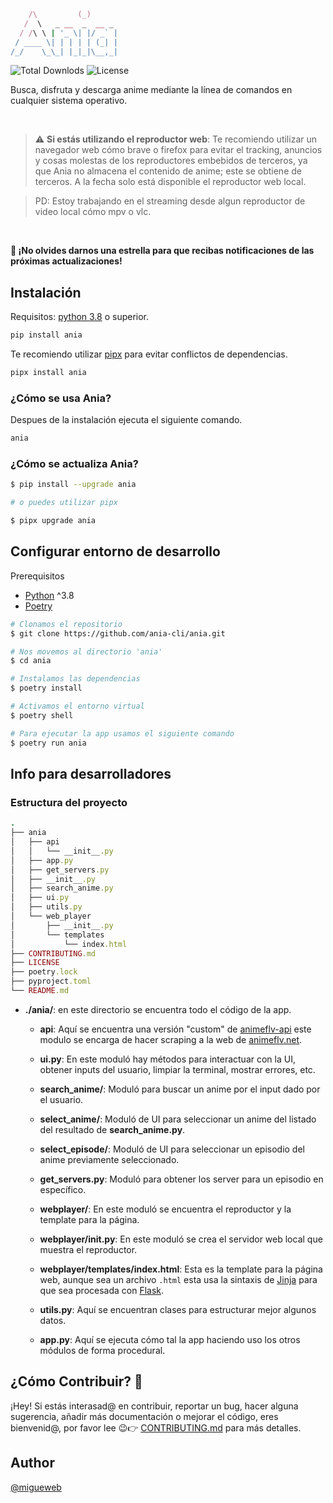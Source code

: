 ```ruby
    /\         (_)      
   /  \   _ __  _  __ _ 
  / /\ \ | '_ \| |/ _` |
 / ____ \| | | | | (_| |
/_/    \_\_| |_|_|\__,_|
```
<!-- Badges -->
<div  styles="display: flex;">
  <img alt="Total Downlods" src="https://img.shields.io/pepy/dt/ania">
  <img alt="License" src="https://img.shields.io/pypi/l/ania">
</div>
<!-- End badges -->

Busca, disfruta y descarga anime mediante la línea de comandos en cualquier sistema operativo.

<br/>

> ⚠️ **Si estás utilizando el reproductor web**: Te recomiendo utilizar un navegador web cómo brave o firefox para evitar el tracking, anuncios y cosas molestas de los reproductores embebidos de terceros, ya que Ania no almacena el contenido de anime; este se obtiene de terceros. A la fecha solo está disponible el reproductor web local.

> PD: Estoy trabajando en el streaming desde algun reproductor de video local cómo mpv o vlc.

<br/>

**🌟 ¡No olvides darnos una estrella para que recibas notificaciones de las próximas actualizaciones!**

## Instalación

Requisitos: [python 3.8](https://www.python.org/downloads/) o superior.
```bash
pip install ania
```

Te recomiendo utilizar [pipx](https://pipx.pypa.io/) para evitar conflictos de dependencias.

```bash 
pipx install ania
```

### ¿Cómo se usa Ania? 

Despues de la instalación ejecuta el siguiente comando.

```bash
ania
```

### ¿Cómo se actualiza Ania? 

```bash
$ pip install --upgrade ania

# o puedes utilizar pipx

$ pipx upgrade ania
```

## Configurar entorno de desarrollo
Prerequisitos
+ [Python](https://www.python.org/) ^3.8
+ [Poetry](https://python-poetry.org/docs)

```bash
# Clonamos el repositorio
$ git clone https://github.com/ania-cli/ania.git

# Nos movemos al directorio 'ania'
$ cd ania

# Instalamos las dependencias
$ poetry install

# Activamos el entorno virtual
$ poetry shell

# Para ejecutar la app usamos el siguiente comando
$ poetry run ania
```

## Info para desarrolladores
### Estructura del proyecto

```ruby
.
├── ania
│   ├── api
│   │   └── __init__.py
│   ├── app.py
│   ├── get_servers.py
│   ├── __init__.py
│   ├── search_anime.py
│   ├── ui.py
│   ├── utils.py
│   └── web_player
│       ├── __init__.py
│       └── templates
│           └── index.html
├── CONTRIBUTING.md
├── LICENSE
├── poetry.lock
├── pyproject.toml
└── README.md
```

+ **./ania/**: en este directorio se encuentra todo el código de la app.

    + **api**: Aquí se encuentra una versión "custom" de [animeflv-api](https://github.com/jorgeajimenezl/animeflv-api) este modulo se encarga de hacer scraping a la web de [animeflv.net](https://animeflv.net).

    + **ui.py**: En este moduló hay métodos para interactuar con la UI, obtener inputs del usuario, limpiar la terminal, mostrar errores, etc.

    + **search_anime/**: Moduló para buscar un anime por el input dado por el usuario.

    + **select_anime/**: Moduló de UI para seleccionar un anime del listado del resultado de **search_anime.py**.

    + **select_episode/**: Moduló de UI para seleccionar un episodio del anime previamente seleccionado.

    + **get_servers.py**: Moduló para obtener los server para un episodio en específico.

    + **webplayer/**: En este moduló se encuentra el reproductor y la template para la página.

    + **webplayer/__init__.py**: En este moduló se crea el servidor web local que muestra el reproductor. 

    + **webplayer/templates/index.html**: Esta es la template para la página web, aunque sea un archivo `.html` esta usa la sintaxis de [Jinja](https://jinja.palletsprojects.com/en/3.1.x/) para que sea procesada con [Flask](https://flask.palletsprojects.com/en/3.0.x/).

    + **utils.py**: Aquí se encuentran clases para estructurar mejor algunos datos.

    + **app.py**: Aquí se ejecuta cómo tal la app haciendo uso los otros módulos de forma procedural.

## ¿Cómo Contribuir? 🤝
¡Hey! Si estás interasad@ en contribuir, reportar un bug, hacer alguna sugerencia, añadir más documentación o mejorar el código, eres bienvenid@, por favor lee 😉👉 [CONTRIBUTING.md](CONTRIBUTING.md) para más detalles. 

## Author
[@migueweb](https://github.com/migueweb)
